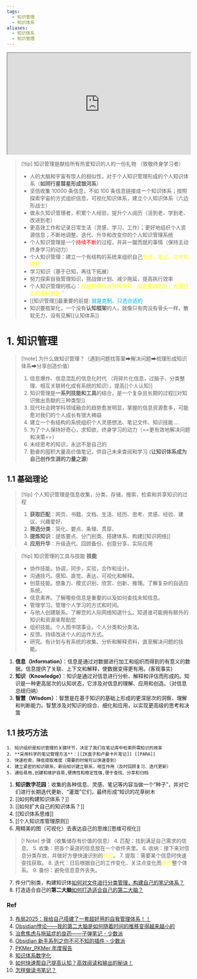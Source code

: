 ```yaml
---
tags:
  - 知识管理
  - 知识体系
aliases:
  - 知识体系
  - 知识管理
---
```


<div style=" width: 100%; height:280;overflow: hidden; "><iframe src="https://widget.pkmer.cn/free/Carousel?user=a2e5899e-975e-4457-afd4-ec3ff7dcbc90&" allow="fullscreen" style=" height: 100%; width: 100%;"></iframe></div>

> [!tip] 知识管理是献给所有热爱知识的人的一份礼物 （致敬终身学习者）
> - 人的大脑和宇宙有惊人的相似性，对于个人知识管理形成的个人知识体系（**如同行星彗星形成银河系**）
> - 坚信收集 10000 条信息，不如 100 条信息链接成一个知识体系；按照探索宇宙的方式组织信息，可视化知识体系，建立个人知识体系（六边形战士）
> - 做永久知识管理者，积累个人经验，提升个人阅历（活到老、学到老、改进到老）
> - 更高效工作和记录日常生活（灵感、学习、工作）；更好地组织个人资源信息；不断地调整、迭代、升华和改变你的个人知识管理系统
> - 个人知识管理是一个<font color="#ff0000">持续不断</font>的过程，并非一蹴而就的事情（保持主动终身学习的动力）
> -  个人知识管理：建立一个有结构的系统来组织自己<font color="#ffff00">想法、笔记、文件和素材</font>
> - 学习知识（基于已知，再往下拓展）
> - 努力探索自我管理知识，挑战做计划、减少拖延，提高执行效率
> - 个人知识管理的核心：<font color="#ffff00">就是将拥有的各种资料、信息整理到位，方便日后检索和更新 </font>`
> -  [[知识管理]]最重要的前提:<font color="#00b0f0"> 就是克制、只选合适的</font>
> - 知识要框架化，一个没有**认知框架**的人，就像只有肉没有骨头一样，散软无力，没有见解[[认知体系]]
# 1. 知识管理
> [!note]  为什么做知识管理？（遇到问题找答案➡解决问题➡梳理形成知识体系➡分享创造价值）
> 1. 信息爆炸、信息混乱的信息化时代 （将碎片化信息，过脑子、分类整理、相互关联转化成有系统的知识），提高[[个人认知]]
> 2. 知识管理是**一系列技能和工具**的结合，是一个复杂且长期的过程[[对知识做出贡献的三种类型]]
> 3. 现代社会跨学科领域融合的趋势愈发明显，掌握的信息资源愈多，可能愈对我们的个人成长有很大裨益
> 4. 建立一个有结构的系统组织个人灵感想法、笔记文件、知识技能....
> 5. 为了个人保持好奇心，求知欲，终身学习的动力（==更有效地解决问题和决策==）
> 6. 未经思考的知识，永远不是自己的
> 7. 勤奋的囤积大量高价值笔记，供自己未来查阅和学习 (**让知识体系成为自己创作生涯的力量之源**)
## 1.1 基础理论
> [!tip] 个人知识管理是信息收集，分类，存储，搜索，检索和共享知识的过程
> 1. **获取匹配**：网页、书籍、文档、生活、经历、思考、灵感、经验、建议、兴趣爱好、
> 2. **筛选分类**：简化、要点、条理、贯穿、
> 3. **提炼知识**：提炼要点、分门别类、搭建体系、构建[[知识网络]]
> 4. **应用升华**：升级迭代、回顾备份、创意分享、实际应用

> [!tip] 知识管理的工具与技能
> **技能**
> 	- 协作技能。协调，同步，实验，合作和设计。
> 	- 沟通技巧。感知、直觉、表达、可视化和解释。
> 	- 创意技能。想象力、模式识别、欣赏、创新、推理。了解复杂的自适应系统。
> 	- 信息素养。了解哪些信息是重要的以及如何查找未知信息。
> 	- 管理学习。管理个人学习的方式和时间。
> 	- 与他人创建联系。了解您的人际网络知道什么。知道谁可能拥有额外的知识和资源来帮助您
> 	- 组织技能。个人图书馆事业。个人分类和分类法。
> 	- 反馈。持续改进个人的运作方式。
> 	- 研究。有计划与有系统的收集、分析和解释资料，直至解决问题的技能。

1. **信息（Information）**：信息是通过对数据进行加工和组织而得到的有意义的数据。信息提供了关联、上下文和解释，使数据变得更有用。(客观事实)
2. **知识（Knowledge）**：知识是通过对信息进行分析、解释和评估而形成的。知识是一种更高层次的认知状态，它涉及对信息的理解、应用和创造。（对信息总结归纳）
3. **智慧（Wisdom）**：智慧是在基于知识的基础上形成的更深层次的洞察、理解和判断能力。智慧涉及对知识的综合、细化和应用，以实现更高级的思考和决策
## 1.1 技巧方法
```ad-example
1. 知识组织是知识管理的关键环节，决定了我们在笔记库中检索所需知识的效率
2. **采用科学的笔记管理方法**：[[ZK盒子和卢曼卡片笔记]] [[PARA]]
3. 快速检索，降低提取难度（需要的时候可以快速查到）
4. 建立紧密的知识联系，新旧知识建立联系，相互作用（及时回顾复习、迭代更新）
5. 通俗易用,创建和维护容易,便携性和稳定性强,便于查找、分享和归档
```
1. **知识数字花园**：收集的各种信息、灵感、笔记等内容当做一个“种子”，并对它们进行长期迭代更新、“灌溉”它们，最终形成“知识的花草树木
2. [[如何构建知识体系？]] 
3. [[如何扩大自己的知识体系？]]
4. [[知识体系思维]]
5. [[个人知识库管理原则]]
6. 用精美的图（可视化）去表达自己的思维[[思维可视化]]


 >[! Note] 步骤（收集储存有价值的信息） 
 >4. 匹配：找到满足自己需求的信息。 
 >5. 收集：把各个渠道的信息放在一个收件夹里。 
 >6. 收纳：接下来对信息分类存放，并做好方便快速识别的<font color="#ffff00">标签</font>。
 >7. 提取：需要某个信息时快速查找获取。 
 >8. 迭代：日后根据自己的工作变化、关注点变化而<font color="#ffff00">迭代</font>整个体系。 
 >9. 备份：避免信息意外丢失。

7. 件分门别类，构建知识体[如何对文件进行分类管理，构建自己的笔记体系？](https://mp.weixin.qq.com/s/R7RcfijPSoTTSOl_uO-b6A)
8. 打造适合自己的**第二大脑**[如何打造适合自己的第二大脑？](https://mp.weixin.qq.com/s/U_eOrq0o865nYsWsFs52ow)

### Ref
3. [布局2025：我给自己搭建了一套超好用的自我管理体系！！](https://mp.weixin.qq.com/s/K5sB6LLud23PJyTtlAF7OQ)
4. [Obsidian悖论——我的第二大脑是如何随着时间的推移变得越来越小的](https://mp.weixin.qq.com/s?__biz=Mzg5Njk3MDUyMQ==&mid=2247490515&idx=1&sn=f53eba7c65ccce34bf1bc114bfee4158&scene=21#wechat_redirect)
5. [治愈焦虑与拖延症的良药——子弹笔记 - 少数派](https://sspai.com/post/65044)
6. [Obsidian 新手系列之你不可不知的插件 - 少数派](https://sspai.com/post/67619)
7. [PKMer_PKMer 年度报告](https://pkmer.cn/)
8. [知识体系数字化](https://mp.weixin.qq.com/s/ygxZCwvosHtslxsq2D8riQ)
9. [如何快速帮自己提高认知？高效阅读和输出的秘诀！](https://mp.weixin.qq.com/s/nhHFqgtks9kESHiW6mJ4OQ)
10. [怎样做读书笔记？](https://mp.weixin.qq.com/s/huaIAJhOt7bk_8GHo6lqeQ)

